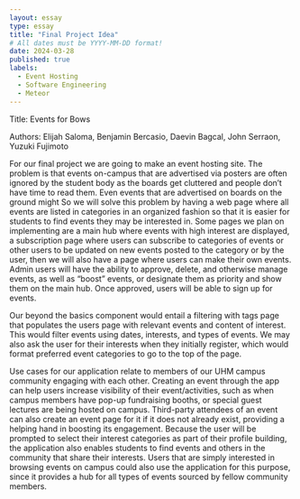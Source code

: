 ```yaml
---
layout: essay
type: essay
title: "Final Project Idea"
# All dates must be YYYY-MM-DD format!
date: 2024-03-28
published: true
labels:
  - Event Hosting
  - Software Engineering
  - Meteor
---
```


Title: Events for Bows

Authors: Elijah Saloma, Benjamin Bercasio, Daevin Bagcal, John Serraon, Yuzuki Fujimoto

For our final project we are going to make an event hosting site. The problem is that events on-campus that are advertised via posters are often ignored by the student body as the boards get cluttered and people don’t have time to read them. Even events that are advertised on boards on the ground might  So we will solve this problem by having a web page where all events are listed in categories in an organized fashion so that it is easier for students to find events they may be interested in. 
Some pages we plan on implementing are a main hub where events with high interest are displayed, a subscription page where users can subscribe to categories of events or other users to be updated on new events posted to the category or by the user, then we will also have a page where users can make their own events. Admin users will have the ability to approve, delete, and otherwise manage events, as well as “boost” events, or designate them as priority and show them on the main hub. Once approved, users will be able to sign up for events. 

Our beyond the basics component would entail a filtering with tags page that populates the users page with relevant events and content of interest. This would filter events using dates, interests, and types of events. We may also ask the user for their interests when they initially register, which would format preferred event categories to go to the top of the page.

Use cases for our application relate to members of our UHM campus community engaging with each other. Creating an event through the app can help users increase visibility of their event/activities, such as when campus members have pop-up fundraising booths, or special guest lectures are being hosted on campus. Third-party attendees of an event can also create an event page for it if it does not already exist, providing a helping hand in boosting its engagement. Because the user will be prompted to select their interest categories as part of their profile building, the application also enables students to find events and others in the community that share their interests. Users that are simply interested in browsing events on campus could also use the application for this purpose, since it provides a hub for all types of events sourced by fellow community members.
